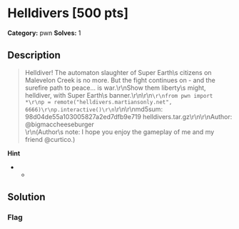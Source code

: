 # Helldivers [500 pts]

**Category:** pwn
**Solves:** 1

## Description
>Helldiver! The automaton slaughter of Super Earth\s citizens on Malevelon Creek is no more. But the fight continues on - and the surefire path to peace... is war.\r\nShow them liberty\s might, helldiver, with Super Earth\s banner.\r\n\r\n```\r\nfrom pwn import *\r\np = remote("helldivers.martiansonly.net", 6666)\r\np.interactive()\r\n```\r\n\r\nmd5sum: 98d04de55a103005827a2ed7dfb9e719  helldivers.tar.gz\r\n\r\nAuthor: @bigmaccheeseburger<br>\r\n(Author\s note: I hope you enjoy the gameplay of me and my friend @curtico.)

**Hint**
* -

## Solution

### Flag

